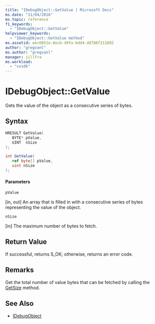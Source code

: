 ```yaml
---
title: "IDebugObject::GetValue | Microsoft Docs"
ms.date: "11/04/2016"
ms.topic: reference
f1_keywords:
  - "IDebugObject::GetValue"
helpviewer_keywords:
  - "IDebugObject::GetValue method"
ms.assetid: eec6051e-8ecb-49fa-bdd4-dd786f211692
author: "gregvanl"
ms.author: "gregvanl"
manager: jillfra
ms.workload:
  - "vssdk"
---
```

# IDebugObject::GetValue
Gets the value of the object as a consecutive series of bytes.

## Syntax

```cpp
HRESULT GetValue( 
   BYTE* pValue,
   UINT  nSize
);
```

```csharp
int GetValue(
   ref byte[] pValue,
   uint nSize
);
```

#### Parameters
 `pValue`

 [in, out] An array that is filled in with a consecutive series of bytes representing the value of the object.

 `nSize`

 [in] The maximum number of bytes to fetch.

## Return Value
 If successful, returns S_OK; otherwise, returns an error code.

## Remarks
 Get the total number of value bytes that can be fetched by calling the [GetSize](../../../extensibility/debugger/reference/idebugobject-getsize.md) method.

## See Also
- [IDebugObject](../../../extensibility/debugger/reference/idebugobject.md)